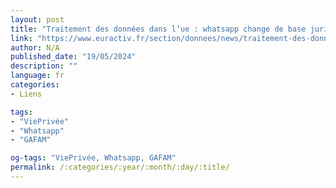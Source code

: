 ```yaml
---
layout: post
title: "Traitement des données dans l’ue : whatsapp change de base juridique"
link: "https://www.euractiv.fr/section/donnees/news/traitement-des-donnees-dans-lue-whatsapp-change-de-base-juridique"
author: N/A
published_date: "19/05/2024"
description: ""
language: fr
categories:
- Liens

tags:
- "ViePrivée"
- "Whatsapp"
- "GAFAM"

og-tags: "ViePrivée, Whatsapp, GAFAM"
permalink: /:categories/:year/:month/:day/:title/
---
```

